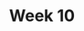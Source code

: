 ---
    title: Week 10
    weekNumber: 10
    days:
      - date: 2022-11-28
        events:
          "**LEC 26**{: .label .label-lecture } [Residuals and Inference](http://datahub.ucsd.edu/user-redirect/git-sync?repo=https://github.com/dsc-courses/dsc10-2022-fa&subPath=lectures/lec26/lec26.ipynb) [✏️](resources/lectures/lec26/lec26.html)":
            "[CIT 15.5-16.3](https://inferentialthinking.com/chapters/15/5/Visual_Diagnostics.html)"
                
          "**DIS 10**{: .label .label-disc } [Regression](https://practice.dsc10.com/disc10/index.html)":
      - date: 2022-11-29
        events:
          
          "**PROJ**{: .label .label-proj } **[Final Project](http://datahub.ucsd.edu/user-redirect/git-sync?repo=https://github.com/dsc-courses/dsc10-2022-fa&subPath=final_project/final_project.ipynb)**":
      - date: 2022-11-30
        events:
          "**LEC 26**{: .label .label-lecture } [Review](http://datahub.ucsd.edu/user-redirect/git-sync?repo=https://github.com/dsc-courses/dsc10-2022-fa&subPath=lectures/lec27/lec27.ipynb) ([solutions](http://datahub.ucsd.edu/user-redirect/git-sync?repo=https://github.com/dsc-courses/dsc10-2022-fa&subPath=lectures/lec27/lec27-solutions.ipynb)) [✏️](resources/lectures/lec27/lec27.html)":
      - date: 2022-12-2
        events:
          "**LEC 27**{: .label .label-lecture } Review, Conclusion":
      - date: 2022-12-3
        events:
          "**SUR**{: .label .label-survey } **[End of Quarter Survey](https://docs.google.com/forms/d/e/1FAIpQLSeiZodx0wMHVxC-PfSGXu0mrI2R8XgS1RUzI-VZhZc9TbT3lA/viewform) + [CAPEs](https://cape.ucsd.edu) (due 8AM)**":
          "**Exam**{: .label .label-exam } **Final Exam (11:30AM-2:30PM)**":
---
